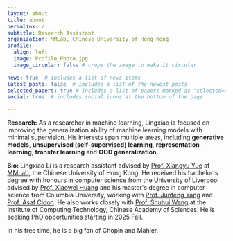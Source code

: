 ```yaml
---
layout: about
title: about
permalink: /
subtitle: Research Assistant
organization: MMLab, Chinese University of Hong Kong
profile:
  align: left
  image: Profile_Photo.jpg
  image_circular: false # crops the image to make it circular

news: true  # includes a list of news items
latest_posts: false  # includes a list of the newest posts
selected_papers: true # includes a list of papers marked as "selected={true}"
social: true  # includes social icons at the bottom of the page

---
```

**Research:** As a researcher in machine learning, Lingxiao is focused on improving the generalization ability of machine learning models with minimal supervision. His interests span multiple areas, including **generative models**, **unsupervised (self-supervised) learning**, **representation learning**, **transfer learning** and **OOD generalization**.

**Bio:** Lingxiao Li is a research assistant advised by [Prof. Xiangyu Yue](https://xyue.io/) at [MMLab](https://mmlab.ie.cuhk.edu.hk/index.html), the Chinese University of Hong Kong. He received his bachelor's degree with honours in computer science from the University of Liverpool advised by [Prof. Xiaowei Huang](https://cgi.csc.liv.ac.uk/~xiaowei/) and his master's degree in computer science from Columbia University, working with [Prof. Junfeng Yang](http://www.cs.columbia.edu/~junfeng/) and [Prof. Asaf Cidon](https://www.asafcidon.com/). He also works closely with [Prof. Shuhui Wang](https://people.ucas.edu.cn/~wangshuhui?language=en) at the Institute of Computing Technology, Chinese Academy of Sciences. He is seeking PhD opportunities starting in 2025 Fall.

In his free time, he is a big fan of Chopin and Mahler.
